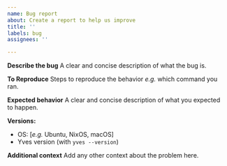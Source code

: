 ```yaml
---
name: Bug report
about: Create a report to help us improve
title: ''
labels: bug
assignees: ''

---
```


**Describe the bug**
A clear and concise description of what the bug is.

**To Reproduce**
Steps to reproduce the behavior _e.g._ which command you ran.

**Expected behavior**
A clear and concise description of what you expected to happen.

**Versions:**
 - OS: [_e.g._ Ubuntu, NixOS, macOS]
 - Yves version (with `yves --version`)

**Additional context**
Add any other context about the problem here.
